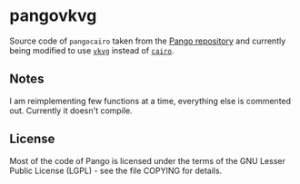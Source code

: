 # pangovkvg

Source code of `pangocairo` taken from the [Pango repository](https://gitlab.gnome.org/GNOME/pango) and currently being modified to use [`vkvg`](https://github.com/jpbruyere/vkvg) instead of [`cairo`](https://github.com/freedesktop/cairo).

## Notes

I am reimplementing few functions at a time, everything else is commented out. Currently it doesn't compile.

## License

Most of the code of Pango is licensed under the terms of the GNU Lesser Public License (LGPL) - see the file COPYING for details.
